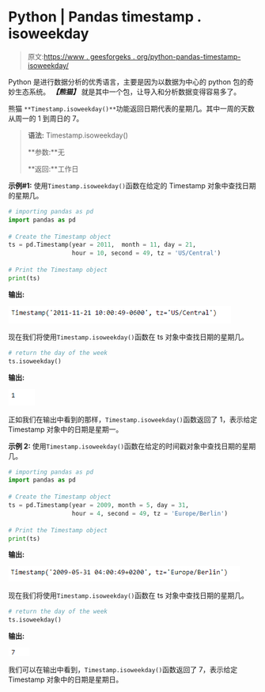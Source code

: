 # Python | Pandas timestamp . isoweekday

> 原文:[https://www . geesforgeks . org/python-pandas-timestamp-isoweekday/](https://www.geeksforgeeks.org/python-pandas-timestamp-isoweekday/)

Python 是进行数据分析的优秀语言，主要是因为以数据为中心的 python 包的奇妙生态系统。 ***【熊猫】*** 就是其中一个包，让导入和分析数据变得容易多了。

熊猫 `**Timestamp.isoweekday()**`功能返回日期代表的星期几。其中一周的天数从周一的 1 到周日的 7。

> **语法:** Timestamp.isoweekday()
> 
> **参数:**无
> 
> **返回:**工作日

**示例#1:** 使用`Timestamp.isoweekday()`函数在给定的 Timestamp 对象中查找日期的星期几。

```py
# importing pandas as pd
import pandas as pd

# Create the Timestamp object
ts = pd.Timestamp(year = 2011,  month = 11, day = 21,
                  hour = 10, second = 49, tz = 'US/Central')

# Print the Timestamp object
print(ts)
```

**输出:**

![](img/ee694c9af88333eeafa810576fa77c25.png)

现在我们将使用`Timestamp.isoweekday()`函数在 ts 对象中查找日期的星期几。

```py
# return the day of the week
ts.isoweekday()
```

**输出:**

![](img/020104c28ddc900a14a2c295373f2590.png)

正如我们在输出中看到的那样，`Timestamp.isoweekday()`函数返回了 1，表示给定 Timestamp 对象中的日期是星期一。

**示例 2:** 使用`Timestamp.isoweekday()`函数在给定的时间戳对象中查找日期的星期几。

```py
# importing pandas as pd
import pandas as pd

# Create the Timestamp object
ts = pd.Timestamp(year = 2009, month = 5, day = 31,
                  hour = 4, second = 49, tz = 'Europe/Berlin')

# Print the Timestamp object
print(ts)
```

**输出:**

![](img/e2c4d93f6eeb606ab122d97734870a13.png)

现在我们将使用`Timestamp.isoweekday()`函数在 ts 对象中查找日期的星期几。

```py
# return the day of the week
ts.isoweekday()
```

**输出:**

![](img/184e1779e030f8db27abd2dc9a57a56a.png)

我们可以在输出中看到，`Timestamp.isoweekday()`函数返回了 7，表示给定 Timestamp 对象中的日期是星期日。